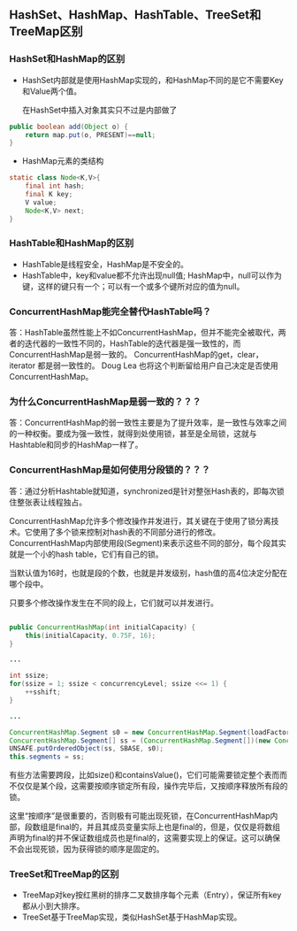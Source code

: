 ## HashSet、HashMap、HashTable、TreeSet和TreeMap区别

### HashSet和HashMap的区别
- HashSet内部就是使用HashMap实现的，和HashMap不同的是它不需要Key和Value两个值。

    在HashSet中插入对象其实只不过是内部做了

```java
public boolean add(Object o) {
    return map.put(o, PRESENT)==null;
}
```

- HashMap元素的类结构
```java
static class Node<K,V>{
    final int hash;
    final K key;
    V value;
    Node<K,V> next;
}
```

### HashTable和HashMap的区别
- HashTable是线程安全，HashMap是不安全的。
- HashTable中，key和value都不允许出现null值; HashMap中，null可以作为键，这样的键只有一个；可以有一个或多个键所对应的值为null。

### ConcurrentHashMap能完全替代HashTable吗？
答：HashTable虽然性能上不如ConcurrentHashMap，但并不能完全被取代，两者的迭代器的一致性不同的，HashTable的迭代器是强一致性的，而ConcurrentHashMap是弱一致的。 ConcurrentHashMap的get，clear，iterator 都是弱一致性的。 Doug Lea 也将这个判断留给用户自己决定是否使用ConcurrentHashMap。

### 为什么ConcurrentHashMap是弱一致的？？？
答：ConcurrentHashMap的弱一致性主要是为了提升效率，是一致性与效率之间的一种权衡。要成为强一致性，就得到处使用锁，甚至是全局锁，这就与Hashtable和同步的HashMap一样了。

### ConcurrentHashMap是如何使用分段锁的？？？
答：通过分析Hashtable就知道，synchronized是针对整张Hash表的，即每次锁住整张表让线程独占。
  
ConcurrentHashMap允许多个修改操作并发进行，其关键在于使用了锁分离技术。它使用了多个锁来控制对hash表的不同部分进行的修改。ConcurrentHashMap内部使用段(Segment)来表示这些不同的部分，每个段其实就是一个小的hash table，它们有自己的锁。

当默认值为16时，也就是段的个数，也就是并发级别，hash值的高4位决定分配在哪个段中。

只要多个修改操作发生在不同的段上，它们就可以并发进行。

```java

public ConcurrentHashMap(int initialCapacity) {
    this(initialCapacity, 0.75F, 16);
}

...

int ssize;
for(ssize = 1; ssize < concurrencyLevel; ssize <<= 1) {
    ++sshift;
}

...

ConcurrentHashMap.Segment s0 = new ConcurrentHashMap.Segment(loadFactor, (int)((float)cap * loadFactor), (ConcurrentHashMap.HashEntry[])(new ConcurrentHashMap.HashEntry[cap]));
ConcurrentHashMap.Segment[] ss = (ConcurrentHashMap.Segment[])(new ConcurrentHashMap.Segment[ssize]);
UNSAFE.putOrderedObject(ss, SBASE, s0);
this.segments = ss;

```
  
有些方法需要跨段，比如size()和containsValue()，它们可能需要锁定整个表而而不仅仅是某个段，这需要按顺序锁定所有段，操作完毕后，又按顺序释放所有段的锁。

这里“按顺序”是很重要的，否则极有可能出现死锁，在ConcurrentHashMap内部，段数组是final的，并且其成员变量实际上也是final的，但是，仅仅是将数组声明为final的并不保证数组成员也是final的，这需要实现上的保证。这可以确保不会出现死锁，因为获得锁的顺序是固定的。

### TreeSet和TreeMap的区别
- TreeMap对key按红黑树的排序二叉数排序每个元素（Entry），保证所有key都从小到大排序。
- TreeSet基于TreeMap实现，类似HashSet基于HashMap实现。
